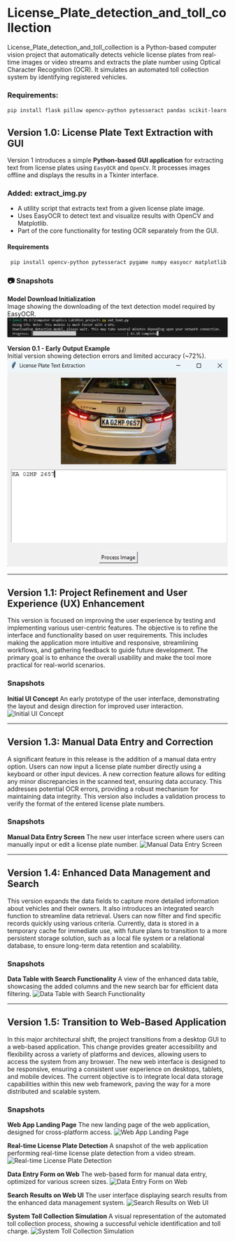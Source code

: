 # License_Plate_detection_and_toll_collection
License_Plate_detection_and_toll_collection is a Python-based computer vision project that automatically detects vehicle license plates from real-time images or video streams and extracts the plate number using Optical Character Recognition (OCR). It simulates an automated toll collection system by identifying registered vehicles.

### Requirements:
``` bash
pip install flask pillow opencv-python pytesseract pandas scikit-learn easyocr numpy

```

## Version 1.0: License Plate Text Extraction with GUI
Version 1 introduces a simple **Python-based GUI application** for extracting text from license plates using `EasyOCR` and `OpenCV`. It processes images offline and displays the results in a Tkinter interface.

### Added: extract_img.py
- A utility script that extracts text from a given license plate image.  
- Uses EasyOCR to detect text and visualize results with OpenCV and Matplotlib.  
- Part of the core functionality for testing OCR separately from the GUI.
#### Requirements 
``` bash
 pip install opencv-python pytesseract pygame numpy easyocr matplotlib numpy pillow
```
### 📷 Snapshots

**Model Download Initialization**  
Image showing the downloading of the text detection model required by EasyOCR.  
![Model Downloading](assets/Downloading_Detection_model.png)

**Version 0.1 - Early Output Example**  
Initial version showing detection errors and limited accuracy (~72%).  
![Version 0.1 Output](./assets/ver0_1.png)


---
## Version 1.1: Project Refinement and User Experience (UX) Enhancement

This version is focused on improving the user experience by testing and implementing various user-centric features. The objective is to refine the interface and functionality based on user requirements. This includes making the application more intuitive and responsive, streamlining workflows, and gathering feedback to guide future development. The primary goal is to enhance the overall usability and make the tool more practical for real-world scenarios.

### **Snapshots**

**Initial UI Concept**
An early prototype of the user interface, demonstrating the layout and design direction for improved user interaction.
![Initial UI Concept](assets/ver1_1_UI.png)

---

## Version 1.3: Manual Data Entry and Correction

A significant feature in this release is the addition of a manual data entry option. Users can now input a license plate number directly using a keyboard or other input devices. A new correction feature allows for editing any minor discrepancies in the scanned text, ensuring data accuracy. This addresses potential OCR errors, providing a robust mechanism for maintaining data integrity. This version also includes a validation process to verify the format of the entered license plate numbers.

### **Snapshots**

**Manual Data Entry Screen**
The new user interface screen where users can manually input or edit a license plate number.
![Manual Data Entry Screen](assets/ver1_3_ManualEntry.png)

---

## Version 1.4: Enhanced Data Management and Search

This version expands the data fields to capture more detailed information about vehicles and their owners. It also introduces an integrated search function to streamline data retrieval. Users can now filter and find specific records quickly using various criteria. Currently, data is stored in a temporary cache for immediate use, with future plans to transition to a more persistent storage solution, such as a local file system or a relational database, to ensure long-term data retention and scalability.

### **Snapshots**

**Data Table with Search Functionality**
A view of the enhanced data table, showcasing the added columns and the new search bar for efficient data filtering.
![Data Table with Search Functionality](assets/ver1_4_Search.png)

---

## Version 1.5: Transition to Web-Based Application

In this major architectural shift, the project transitions from a desktop GUI to a web-based application. This change provides greater accessibility and flexibility across a variety of platforms and devices, allowing users to access the system from any browser. The new web interface is designed to be responsive, ensuring a consistent user experience on desktops, tablets, and mobile devices. The current objective is to integrate local data storage capabilities within this new web framework, paving the way for a more distributed and scalable system.

### **Snapshots**

**Web App Landing Page**
The new landing page of the web application, designed for cross-platform access.
![Web App Landing Page](assets/ver1_5_Landing.png)

**Real-time License Plate Detection**
A snapshot of the web application performing real-time license plate detection from a video stream.
![Real-time License Plate Detection](assets/ver1_5_RealTime.png)

**Data Entry Form on Web**
The web-based form for manual data entry, optimized for various screen sizes.
![Data Entry Form on Web](assets/ver1_5_DataForm.png)

**Search Results on Web UI**
The user interface displaying search results from the enhanced data management system.
![Search Results on Web UI](assets/ver1_5_SearchResults.png)

**System Toll Collection Simulation**
A visual representation of the automated toll collection process, showing a successful vehicle identification and toll charge.
![System Toll Collection Simulation](assets/ver1_5_TollCollection.png)